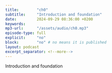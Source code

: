 ```yaml
---
title:        "ch0"
subtitle:     "Introduction and foundation"
date:         2024-09-29 08:36:00 +0200
keywords:
mp3-url:      "/assets/audio/ch0.mp3"
episode-type: full
explicit:     "no"
block:        "no" # no means it is published
layout: podcast
excerpt_separator: <!--more-->
---
```

Introduction and foundation
<!--more-->
